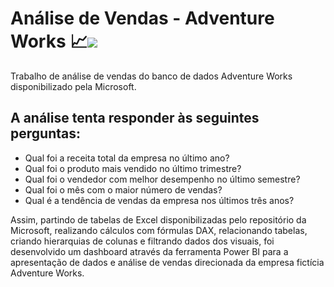 # Análise de Vendas - Adventure Works 📈<img src="https://img.shields.io/badge/power_bi-F2C811?style=for-the-badge&logo=powerbi&logoColor=black"/>

Trabalho de análise de vendas do banco de dados Adventure Works disponibilizado pela Microsoft.

## A análise tenta responder às seguintes perguntas:

<ul font-style=bold>
  <li>Qual foi a receita total da empresa no último ano?</li>
  <li>Qual foi o produto mais vendido no último trimestre?</li>
  <li>Qual foi o vendedor com melhor desempenho no último semestre?</li>
  <li>Qual foi o mês com o maior número de vendas?</li>
  <li>Qual é a tendência de vendas da empresa nos últimos três anos?</li>
</ul>

<div>
  <p>
    Assim, partindo de tabelas de Excel disponibilizadas pelo repositório da Microsoft, realizando cálculos com fórmulas DAX, relacionando tabelas, criando hierarquias       de colunas e filtrando dados dos visuais, foi desenvolvido um dashboard através da ferramenta Power BI para a apresentação de dados e análise de vendas direcionada       da empresa fictícia Adventure Works. 
  </p>
</div>
